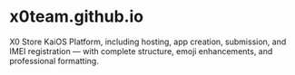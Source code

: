 # x0team.github.io
X0 Store KaiOS Platform, including hosting, app creation, submission, and IMEI registration — with complete structure, emoji enhancements, and professional formatting.
